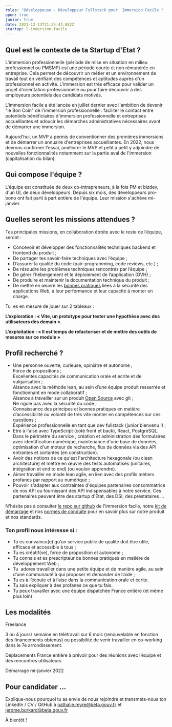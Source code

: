 ```yaml
---
roles: "Développeuse - Développeur Fullstack pour  Immersion Facile "
open: true
junior: true
date: 2021-12-13T21:25:43.882Z
startup: l-immersion-facile
---
```

## Quel est le contexte de ta Startup d'Etat ?



L'immersion professionnelle (période de mise en situation en milieu professionnel  ou PMSMP) est une période courte et non rémunérée en entreprise. Cela permet de découvrir un métier et un environnement de travail tout en vérifiant des compétences et aptitudes auprès d'un professionnel en activité.  L'immersion est  très efficace pour valider un projet d'orientation professionnelle ou  pour faire découvrir à des employeurs potentiels des candidats motivés.  

L'immersion facile a été lancée en juillet dernier avec l'ambition de devenir "le Bon Coin" de l'immersion professionnelle : faciliter le contact entre potentiels bénéficiaires d'immersion professionnelle et entreprises accueillantes et adoucir  les démarches administratives nécessaires avant de démarrer une immersion. 

Aujourd'hui, un MVP a permis de conventionner des premières immersions et de démarrer un annuaire d'entreprises accueillantes. En 2022, nous devrons confirmer l'essai, améliorer le MVP et petit à petit y adjoindre de nouvelles fonctionnalités notamment sur la partie aval de l'immersion (capitalisation du bilan). 

## Qui compose l'équipe ?

L'équipe est constituée de deux co-intrapreneurs, à la fois PM et bizdev, d'un UI, de deux développeurs. Depuis  six mois, des développeurs pro-bono ont fait parti à part entière de l'équipe. Leur mission s'achève mi-janvier. 

## Quelles seront les missions attendues ?

Tes principales missions, en collaboration étroite avec le reste de l’équipe, seront :

* Concevoir et développer des fonctionnalités techniques backend et frontend du produit ;
* De partager tes savoir-faire techniques avec l’équipe  ;
* D’assurer la qualité du code  (pair-programming, code reviews, etc.) ;
* De résoudre les problèmes techniques rencontrés par l’équipe ;
* De gérer l’hébergement et le déploiement de l’application (OVH) ;
* De produire et maintenir la documentation technique du produit ;
* De mettre en œuvre les [bonnes pratiques](https://doc.incubateur.net/communaute/gerer-sa-startup-detat-ou-de-territoires-au-quotidien/la-vie-dune-se/construction/kit-de-demarrage) liées à la sécurité des applications Web, à leur performance et leur capacité à monter en charge.

Tu  es en mesure de jouer sur 2 tableaux :

**L’exploration : « Vite, un prototype pour tester une hypothèse avec des utilisateurs dès demain »**.

**L’exploitation : « Il est temps de refactoriser et de mettre des outils de mesures sur ce module »**

## Profil recherché ?

* Une personne ouverte, curieuse,  opiniâtre et autonome ;\
  Force de propositions ;\
  Excellentes capacités de communication orale et écrite et de vulgarisation ;\
  Aisance avec la méthode lean, au sein d’une équipe produit resserrée et fonctionnant en mode collaboratif ;\
  Aisance à travailler sur un produit [Open Source](https://github.com/MTES-MCT/acceslibre) avec git ;\
  Ne rigole pas avec la sécurité du code ;\
  Connaissance des principes et bonnes pratiques en matière d’accessibilité  ou volonté de très vite monter en compétences sur ces questions ;\
  Expérience professionnelle en tant que dev fullstack (junior bienvenu !) ;
* Etre à l'aise avec TypeScript (coté front et back), React, PostgreSQL. Dans le  périmètre du service ,  création et administration des formulaires avec identification numérique, maintenance d'une base de données, optimisation d'un moteur de recherche, flux de données via des API entrantes et sortantes (en construction).
*  Avoir des notions de ce qu'est l'architecture hexagonale (ou clean architecture) et  mettre en œuvre des tests automatisés (unitaires, intégration et end to end)  (ou vouloir apprendre).
* Aimer travailler en mode lean agile, en lien avec des profils métiers profanes par rapport au numérique ;
* Pouvoir s'adapter aux contraintes d'équipes partenaires consommatrice de nos API ou fournissant des API indispensables à notre service. Ces partenaires peuvent être des startup d'Etat, des DSI, des prestataires ...

N'hésite pas à consulter  [le repo sur github](https://github.com/betagouv/l-immersion-facile) de l'immersion facile, notre [kit de démarrage](https://doc.incubateur.net/communaute/gerer-sa-startup-detat-ou-de-territoires-au-quotidien/la-vie-dune-se/construction/kit-de-demarrage) et nos [normes de conduite](https://doc.incubateur.net/communaute/travailler-a-beta-gouv/culture/normes-de-conduite) pour en savoir plus sur  notre produit et nos standards.

### Ton profil nous intéresse si :

* Tu es convaincu(e) qu’un service public de qualité doit être utile, efficace et accessible à tous ;
* Tu es créatif(ve), force de proposition et autonome ;
* Tu connais et es prescripteur de bonnes pratiques en matière de développement Web ;
* Tu  adores travailler dans une petite équipe et de manière agile, au sein d’une communauté à qui proposer et demander de l’aide ;
* Tu es à l’écoute et à l’aise dans la communication orale et écrite.
* Tu sais expliquer à des profanes ce que tu fais. 
* Tu peux travailler avec une équipe dispatchée France entière (et même plus loin)

## Les modalités

Freelance

3 ou 4 jours/ semaine en télétravail sur 6 mois (renouvelable en fonction des financements obtenus) ou possibilité de venir travailler en co-working dans le 7e arrondissement. 

Déplacements France entière à prévoir pour des réunions avec l’équipe et des rencontres utilisateurs 

Démarrage mi-janvier 2022 

## Pour candidater ...

Explique-nous pourquoi tu as envie de nous rejoindre et transmets-nous ton LinkedIn / CV / GitHub à [nathalie.reyre@beta.gouv.fr](mailto:nathalie.reyre@beta.gouv.fr) et jerome.burkard@beta.gouv.fr

À bientôt !